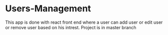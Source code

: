 # Users-Management
This app is done with react front end where a user can add user or edit user or remove user based on his intrest.
Project is in master branch
